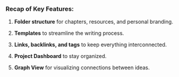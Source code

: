 
### Recap of Key Features:

1. **Folder structure** for chapters, resources, and personal branding.
    
2. **Templates** to streamline the writing process.
    
3. **Links, backlinks, and tags** to keep everything interconnected.
    
4. **Project Dashboard** to stay organized.
    
5. **Graph View** for visualizing connections between ideas.

